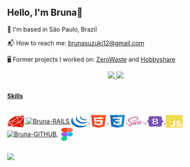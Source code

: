 <h2>Hello, I'm Bruna👋</h2>

<p>📍 I'm based in São Paulo, Brazil</p>
<p>📬 How to reach me: <a href="mailto:brunasuzuki12@gmail.com">brunasuzuki12@gmail.com</a></p>
<p>🖥️ Former projects I worked on: <a href="https://www.zerowaste.app.br/landing">ZeroWaste</a> and  <a href="https://hobbyshare-brunasuzuki.herokuapp.com/"> Hobbyshare</a></p>

<div align="center">
  <a href="https://github.com/brunasuzuki">
  <img height="180em" src="https://github-readme-stats.vercel.app/api?username=brunasuzuki&show_icons=true&theme=cobalt&include_all_commits=true&count_private=true"/>
  <img height="180em" src="https://github-readme-stats.vercel.app/api/top-langs/?username=brunasuzuki&layout=compact&langs_count=7&theme=cobalt"/>
</div>

  ##
  
 <h4>Skills</h4>
 <div style="display: inline_block"><br>
  <img align="center" alt="Bruna-RUBY" height="30" width="40" src="https://raw.githubusercontent.com/devicons/devicon/master/icons/ruby/ruby-plain.svg">
  <img align="center" alt="Bruna-RAILS" height="30" width="40" src="https://cdn.jsdelivr.net/gh/devicons/devicon/icons/rails/rails-original-wordmark.svg">
  <img align="center" alt="Bruna-JQUERY" height="30" width="40" src="https://raw.githubusercontent.com/devicons/devicon/master/icons/jquery/jquery-original.svg">
  <img align="center" alt="Bruna-HTML" height="30" width="40" src="https://raw.githubusercontent.com/devicons/devicon/master/icons/html5/html5-original.svg">
  <img align="center" alt="Bruna-CSS" height="30" width="40" src="https://raw.githubusercontent.com/devicons/devicon/master/icons/css3/css3-original.svg">
  <img align="center" alt="Bruna-SASS" height="30" width="40" src="https://raw.githubusercontent.com/devicons/devicon/master/icons/sass/sass-original.svg">
  <img align="center" alt="Bruna-BOOTSTRAP" height="30" width="40" src="https://raw.githubusercontent.com/devicons/devicon/master/icons/bootstrap/bootstrap-plain.svg">
  <img align="center" alt="Bruna-Js" height="30" width="40" src="https://raw.githubusercontent.com/devicons/devicon/master/icons/javascript/javascript-plain.svg">
  <img align="center" alt="Bruna-GITHUB" height="30" width="40" src="https://cdn.jsdelivr.net/gh/devicons/devicon/icons/github/github-original-wordmark.svg">
  <img align="center" alt="Bruna-FIGMA" height="30" width="40" src="https://raw.githubusercontent.com/devicons/devicon/master/icons/figma/figma-original.svg">  
</div>
  
  ##
  
<div>
  <a href="https://www.linkedin.com/in/bruna-suzuki100" target="_blank"><img src="https://img.shields.io/badge/-LinkedIn-%230077B5?style=for-the-badge&logo=linkedin&logoColor=white" target="_blank"></a> 
</div>
  
